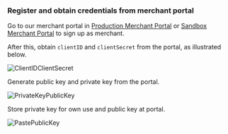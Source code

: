 ### Register and obtain credentials from merchant portal

Go to our merchant portal in [Production Merchant Portal](https://merchant.revenuemonster.my/) or [Sandbox Merchant Portal](https://sb-merchant.revenuemonster.my/) to sign up as merchant.

After this, obtain `clientID` and `clientSecret` from the portal, as illustrated below.

![ClientIDClientSecret](https://storage.googleapis.com/rm-portal-assets/img/rm-landing/clientIDclientSecret.png)

Generate public key and private key from the portal.

![PrivateKeyPublicKey](https://storage.googleapis.com/rm-portal-assets/img/rm-landing/privateKeypublicKey.PNG)

Store private key for own use and public key at portal. 

![PastePublicKey](https://storage.googleapis.com/rm-portal-assets/img/rm-landing/pastePublicKey.png)